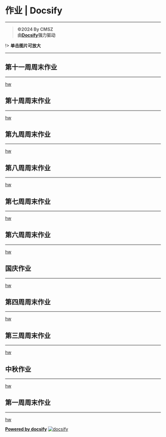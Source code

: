 ﻿<h1> 作业 | Docsify </h1>

-----
> **©2024 By CMSZ**  
> **由[Docsify](https://docsify.js.org/)强力驱动**

!> **单击图片可放大**

-----
## 第十一周周末作业 ##
-----
[hw](../hw/11.md ':include')
## 第十周周末作业 ##
-----
[hw](../hw/10.md ':include')
## 第九周周末作业 ##
-----
[hw](../hw/9.md ':include')
## 第八周周末作业 ##
-----
[hw](../hw/8.md ':include')
## 第七周周末作业 ##
-----
[hw](../hw/7.md ':include')
## 第六周周末作业 ##
-----
[hw](../hw/6.md ':include')
## 国庆作业 ##
-----
[hw](../hw/5.md ':include')
## 第四周周末作业 ##
-----
[hw](../hw/4.md ':include')
## 第三周周末作业 ##
-----
[hw](../hw/3.md ':include')
## 中秋作业 ##
-----
[hw](../hw/2.md ':include')
## 第一周周末作业 ##
-----
[hw](../hw/1.md ':include')


[**Powered by docsify**](https://docsify.js.org)
[![docsify](https://img.shields.io/github/v/tag/docsifyjs/docsify?label=docsify)](https://docsify.js.org/)
